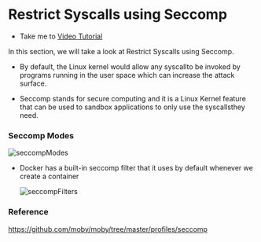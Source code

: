 # Restrict Syscalls using Seccomp

  - Take me to [Video Tutorial](https://kodekloud.com/topic/restrict-syscalls-using-seccomp/)

In this section, we will take a look at Restrict Syscalls using Seccomp.

  - By default, the Linux kernel would allow any syscallto be invoked by programs running in the user space which can increase the attack surface.

  - Seccomp stands for secure computing and it is a Linux Kernel feature that can be used to sandbox applications to only use the syscallsthey need.


### Seccomp Modes

![seccompModes](../../images/seccompModes.png)


- Docker has a built-in  seccomp filter  that it uses by default whenever we create a container

  ![seccompFilters](../../images/seccompFilters.png)



### Reference

https://github.com/moby/moby/tree/master/profiles/seccomp
